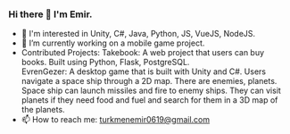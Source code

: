 ### Hi there 👋 I'm Emir.

- 🔭 I'm interested in Unity, C#, Java, Python, JS, VueJS, NodeJS.
- 🔭 I’m currently working on a mobile game project.
- Contributed Projects:
  Takebook: A web project that users can buy books. Built using Python, Flask, PostgreSQL.   
  EvrenGezer: A desktop game that is built with Unity and C#. Users navigate a space ship through a 2D map. There are enemies, planets. Space ship can launch missiles and fire to enemy ships. They can visit planets if they need food and fuel and search for them in a 3D map of the planets.   
- 📫 How to reach me: turkmenemir0619@gmail.com
